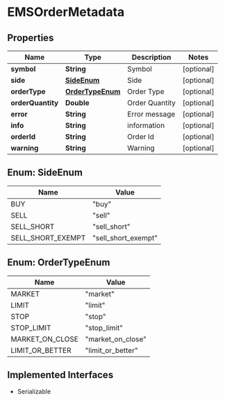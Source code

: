

# EMSOrderMetadata


## Properties

Name | Type | Description | Notes
------------ | ------------- | ------------- | -------------
**symbol** | **String** | Symbol |  [optional]
**side** | [**SideEnum**](#SideEnum) | Side |  [optional]
**orderType** | [**OrderTypeEnum**](#OrderTypeEnum) | Order Type |  [optional]
**orderQuantity** | **Double** | Order Quantity |  [optional]
**error** | **String** | Error message |  [optional]
**info** | **String** | information |  [optional]
**orderId** | **String** | Order Id |  [optional]
**warning** | **String** | Warning |  [optional]



## Enum: SideEnum

Name | Value
---- | -----
BUY | &quot;buy&quot;
SELL | &quot;sell&quot;
SELL_SHORT | &quot;sell_short&quot;
SELL_SHORT_EXEMPT | &quot;sell_short_exempt&quot;



## Enum: OrderTypeEnum

Name | Value
---- | -----
MARKET | &quot;market&quot;
LIMIT | &quot;limit&quot;
STOP | &quot;stop&quot;
STOP_LIMIT | &quot;stop_limit&quot;
MARKET_ON_CLOSE | &quot;market_on_close&quot;
LIMIT_OR_BETTER | &quot;limit_or_better&quot;


## Implemented Interfaces

* Serializable


